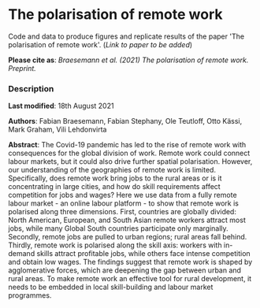 # The polarisation of remote work

Code and data to produce figures and replicate results of the paper 'The polarisation of remote work'. 
(_Link to paper to be added_)

__Please cite as__: _Braesemann et al. (2021) The polarisation of remote work. Preprint._

### Description

**Last modified**: 18th August 2021

**Authors**: Fabian Braesemann, Fabian Stephany, Ole Teutloff, Otto Kässi, Mark Graham, Vili Lehdonvirta

**Abstract**: The Covid-19 pandemic has led to the rise of remote work with consequences for the global division of work. 
Remote work could connect labour markets, but it could also drive further spatial polarisation. However, our understanding of the geographies of remote work is limited. Specifically, does remote work bring jobs to the rural areas or is it concentrating in large cities, and how do skill requirements affect competition for jobs and wages? Here we use data from a fully remote labour market - an online labour platform - to show that remote work is polarised along three dimensions. First, countries are globally divided: North American, European, and South Asian remote workers attract most jobs, while many Global South countries participate only marginally. Secondly, remote jobs are pulled to urban regions; rural areas fall behind. Thirdly, remote work is polarised along the skill axis: workers with in-demand skills attract profitable jobs, while others face intense competition and obtain low wages.
The findings suggest that remote work is shaped by agglomerative forces, which are deepening the gap between urban and rural areas. To make remote work an effective tool for rural development, it needs to be embedded in local skill-building and labour market programmes.
